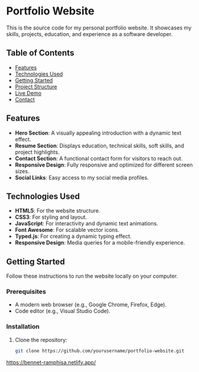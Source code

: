 # Portfolio Website

This is the source code for my personal portfolio website. It showcases my skills, projects, education, and experience as a software developer.

## Table of Contents

- [Features](#features)
- [Technologies Used](#technologies-used)
- [Getting Started](#getting-started)
- [Project Structure](#project-structure)
- [Live Demo](#live-demo)
- [Contact](#contact)

## Features

- **Hero Section**: A visually appealing introduction with a dynamic text effect.
- **Resume Section**: Displays education, technical skills, soft skills, and project highlights.
- **Contact Section**: A functional contact form for visitors to reach out.
- **Responsive Design**: Fully responsive and optimized for different screen sizes.
- **Social Links**: Easy access to my social media profiles.

## Technologies Used

- **HTML5**: For the website structure.
- **CSS3**: For styling and layout.
- **JavaScript**: For interactivity and dynamic text animations.
- **Font Awesome**: For scalable vector icons.
- **Typed.js**: For creating a dynamic typing effect.
- **Responsive Design**: Media queries for a mobile-friendly experience.

## Getting Started

Follow these instructions to run the website locally on your computer.

### Prerequisites

- A modern web browser (e.g., Google Chrome, Firefox, Edge).
- Code editor (e.g., Visual Studio Code).

### Installation

1. Clone the repository:
   ```bash
   git clone https://github.com/yourusername/portfolio-website.git

https://bennet-ramphisa.netlify.app/
